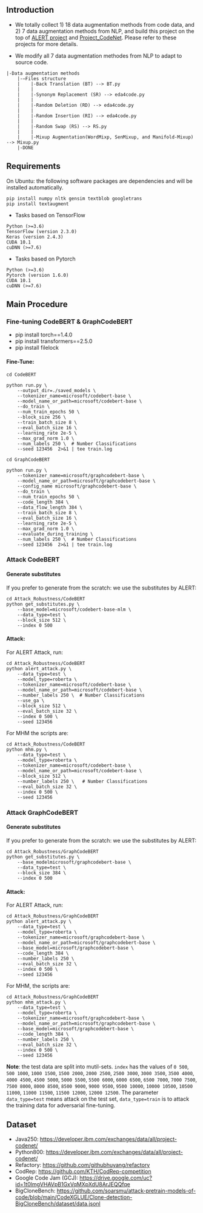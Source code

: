 ## Introduction
- We totally collect 1) 18 data augmentation methods from code data, and 2) 7 data augmentation methods from NLP, and build this project on the top of [ALERT project](https://github.com/soarsmu/attack-pretrain-models-of-code) and [Project_CodeNet](https://github.com/IBM/Project_CodeNet). Please refer to these projects for more details.

- We modify all 7 data augmentation methodes from NLP to adapt to source code. 
```
|-Data augmentation methods 
    |-—Files structure
    |    |-Back Translation (BT) --> BT.py
    |    |  
    |    |-Synonym Replacement (SR) --> eda4code.py
    |    | 
    |    |-Random Deletion (RD) --> eda4code.py
    |    | 
    |    |-Random Insertion (RI) --> eda4code.py
    |    | 
    |    |-Random Swap (RS) --> RS.py
    |    | 
    |    |-Mixup Augmentation(WordMixp, SenMixup, and Manifold-Mixup) --> Mixup.py
    |-DONE
```

## Requirements
On Ubuntu:
the following software packages are dependencies and will be installed automatically.
```shell
pip install numpy nltk gensim textblob googletrans 
pip install textaugment
```

- Tasks based on TensorFlow

```shell
Python (>=3.6)
TensorFlow (version 2.3.0) 
Keras (version 2.4.3)
CUDA 10.1
cuDNN (>=7.6)
```

- Tasks based on Pytorch
```shell
Python (>=3.6)
Pytorch (version 1.6.0) 
CUDA 10.1
cuDNN (>=7.6)
```
## Main Procedure
### Fine-tuning CodeBERT & GraphCodeBERT 

- pip install torch==1.4.0
- pip install transformers==2.5.0
- pip install filelock

#### Fine-Tune: 
```shell
cd CodeBERT

python run.py \
    --output_dir=./saved_models \
    --tokenizer_name=microsoft/codebert-base \
    --model_name_or_path=microsoft/codebert-base \
    --do_train \
    --num_train_epochs 50 \
    --block_size 256 \
    --train_batch_size 8 \
    --eval_batch_size 16 \
    --learning_rate 2e-5 \
    --max_grad_norm 1.0 \
    --num_labels 250 \  # Number Classifications
    --seed 123456  2>&1 | tee train.log
```

```shell
cd GraphCodeBERT

python run.py \
    --tokenizer_name=microsoft/graphcodebert-base \
    --model_name_or_path=microsoft/graphcodebert-base \
    --config_name microsoft/graphcodebert-base \
    --do_train \
    --num_train_epochs 50 \
    --code_length 384 \
    --data_flow_length 384 \
    --train_batch_size 8 \
    --eval_batch_size 16 \
    --learning_rate 2e-5 \
    --max_grad_norm 1.0 \
    --evaluate_during_training \
    --num_labels 250 \  # Number Classifications
    --seed 123456  2>&1 | tee train.log
```


### Attack CodeBERT
#### Generate substitutes
If you prefer to generate from the scratch:
we use the substitutes by ALERT:
```shell
cd Attack_Robustness/CodeBERT
python get_substitutes.py \
    --base_model=microsoft/codebert-base-mlm \
    --data_type=test \
    --block_size 512 \
    --index 0 500
```
#### Attack:
For ALERT Attack, run:
```shell
cd Attack_Robustness/CodeBERT
python alert_attack.py \
    --data_type=test \
    --model_type=roberta \
    --tokenizer_name=microsoft/codebert-base \
    --model_name_or_path=microsoft/codebert-base \
    --number_labels 250 \  # Number Classifications
    --use_ga \
    --block_size 512 \
    --eval_batch_size 32 \
    --index 0 500 \
    --seed 123456
```

For MHM the scripts are:
```shell
cd Attack_Robustness/CodeBERT
python mhm.py \
    --data_type=test \
    --model_type=roberta \
    --tokenizer_name=microsoft/codebert-base \
    --model_name_or_path=microsoft/codebert-base \
    --block_size 512 \
    --number_labels 250 \   # Number Classifications
    --eval_batch_size 32 \
    --index 0 500 \
    --seed 123456
```

### Attack GraphCodeBERT
#### Generate substitutes
If you prefer to generate from the scratch:
we use the substitutes by ALERT:
```shell
cd Attack_Robustness/GraphCodeBERT
python get_substitutes.py \
    --base_modelmicrosoft/graphcodebert-base \
    --data_type=test \
    --block_size 384 \
    --index 0 500
```
#### Attack:
For ALERT Attack, run:
```shell
cd Attack_Robustness/GraphCodeBERT
python alert_attack.py \
    --data_type=test \
    --model_type=roberta \
    --tokenizer_name=microsoft/graphcodebert-base \
    --model_name_or_path=microsoft/graphcodebert-base \
    --base_model=microsoft/graphcodebert-base \
    --code_length 384 \
    --number_labels 250 \
    --eval_batch_size 32 \
    --index 0 500 \
    --seed 123456
```
For MHM, the scripts are:
```shell
cd Attack_Robustness/GraphCodeBERT
python mhm_attack.py \
    --data_type=test \
    --model_type=roberta \
    --tokenizer_name=microsoft/graphcodebert-base \
    --model_name_or_path=microsoft/graphcodebert-base \
    --base_model=microsoft/graphcodebert-base \
    --code_length 384 \
    --number_labels 250 \
    --eval_batch_size 32 \
    --index 0 500 \
    --seed 123456
```
**Note**: the test data are split into mutil-sets. `index` has the values of `0 500`, `500 1000`, `1000 1500`, `1500 2000`, `2000 2500`, `2500 3000`, `3000 3500`, `3500 4000`, `4000 4500`, `4500 5000`, `5000 5500`, `5500 6000`, `6000 6500`, `6500 7000`, `7000 7500`, `7500 8000`, `8000 8500`, `8500 9000`, `9000 9500`, `9500 10000`, `10000 10500`, `10500 11000`, `11000 11500`, `11500 12000`, `12000 12500`. 
The parameter `data_type=test` means attack on the test set, `data_type=train` is to attack the training data for adversarial fine-tuning.

## Dataset
- Java250: https://developer.ibm.com/exchanges/data/all/project-codenet/
- Python800: https://developer.ibm.com/exchanges/data/all/project-codenet/
- Refactory: https://github.com/githubhuyang/refactory
- CodRep: https://github.com/KTH/CodRep-competition
- Google Code Jam (GCJ): https://drive.google.com/uc?id=1t0lmgVHAVpB1GxVqMXpXdU8ArJEQQfqe
- BigCloneBench: https://github.com/soarsmu/attack-pretrain-models-of-code/blob/main/CodeXGLUE/Clone-detection-BigCloneBench/dataset/data.jsonl
